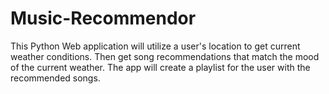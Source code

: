# Music-Recommendor
This Python Web application will utilize a user's location to get current weather conditions. Then get song recommendations that match the mood of the current weather. The app will create a playlist for the user with the recommended songs. 
